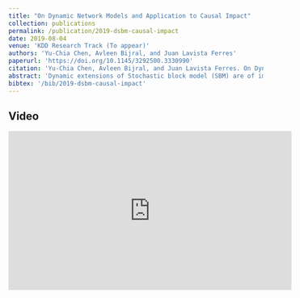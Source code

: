 ```yaml
---
title: "On Dynamic Network Models and Application to Causal Impact"
collection: publications
permalink: /publication/2019-dsbm-causal-impact
date: 2019-08-04
venue: 'KDD Research Track (To appear)'
authors: 'Yu-Chia Chen, Avleen Bijral, and Juan Lavista Ferres'
paperurl: 'https://doi.org/10.1145/3292500.3330990'
citation: 'Yu-Chia Chen, Avleen Bijral, and Juan Lavista Ferres. On Dynamic Network Models and Application to Causal Impact. In <i> Proceedings of the 25TH ACM SIGKDD Conference on Knowledge Discovery &amp; Data Mining.</i> ACM, 2019.'
abstract: 'Dynamic extensions of Stochastic block model (SBM) are of importance in several fields that generate temporal interaction data. These models, besides producing compact and interpretable network representations, can be useful in applications such as link prediction or network forecasting. In this paper we present a conditional pseudo-likelihood based extension to dynamic SBM that can be efficiently estimated by optimizing a regularized objective. Our formulation leads to a highly scalable approach that can handle very large networks, even with millions of nodes. We also extend our formalism to causal impact for networks that allows us to quantify the impact of external events on a time dependent sequence of networks. We support our work with extensive results on both synthetic and real networks.'
bibtex: '/bib/2019-dsbm-causal-impact'
---
```

<!-- codeurl: 'https://google.com' Move it up-->

## Video
<iframe width="560" height="315" src="https://www.youtube.com/embed/s4CGMPmOcBo" frameborder="0" allow="accelerometer; autoplay; encrypted-media; gyroscope; picture-in-picture" allowfullscreen></iframe>
